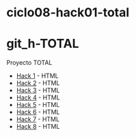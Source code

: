 # ciclo08-hack01-total
# git_h-TOTAL
Proyecto TOTAL
- [Hack 1](https://github.com/magahr/ciclo08_git_h_1.git) - HTML
- [Hack 2](https://github.com/magahr/ciclo08_git_h_2.git) - HTML
- [Hack 3](https://github.com/magahr/ciclo08_git_h_3.git) - HTML
- [Hack 4](https://github.com/magahr/ciclo08_git_h_4.git) - HTML
- [Hack 5](https://github.com/magahr/ciclo08_git_h_5.git) - HTML
- [Hack 6](https://github.com/magahr/git_h-6) - HTML
- [Hack 7](https://github.com/magahr/git_h-7) - HTML
- [Hack 8](https://github.com/magahr/git_h-8) - HTML
